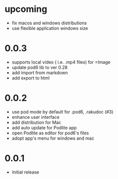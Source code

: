# upcoming

- fix macos and windows distributions
- use flexible application windows size

# 0.0.3
 - supports local video ( i.e. .mp4 files) for =Image
 - update pod6 lib to ver 0.28
 - add import from markdown
 - add  export to html

# 0.0.2
- use pod mode by default for .pod6, .rakudoc (#3)
- enhance user interface
- add distribution for Mac
- add auto update for Podlite app
- open Podlite as editor for pod6's files
- adopt app's menu for windows and mac

# 0.0.1
- Initial release 